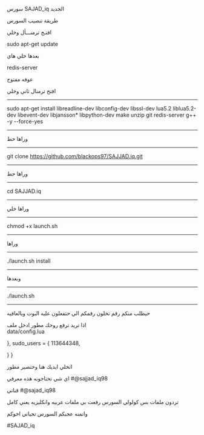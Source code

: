 سورس SAJAD_iq الجديد

طريقة تنصيب السورس

افتـح ترمنـــأل وخلي 

sudo apt-get update 

بعدها خلي هاي

redis-server

عوفه مفتوح

افتح ترمنال ثاني وخلي 

_________________________________
sudo apt-get install libreadline-dev libconfig-dev libssl-dev lua5.2 liblua5.2-dev libevent-dev libjansson* libpython-dev make unzip git redis-server g++ -y --force-yes
_________________________________
وراها حط
________
git clone https://github.com/blackops97/SAJJAD.iq.git
_________________________________
وراها حط
________
cd SAJJAD.iq
__________
وراها خلي
__________
chmod +x launch.sh
______________
وراها
______________
./launch.sh install
______________
 وبعدها
________
./launch.sh 
_________________________
 
حيطلب منكم رقم تخلون رقمكم 
الي حتفعلون عليه البوت 
وبالعافيه

اذا تريد ترفع روحك مطور 
ادخل ملف  
data/config.lua 

},
  sudo_users = {
    113644348,
   
  }
}

اتخلي ايديك هنا وحتصير مطور 

اي شي تحتاجونه هذه معرفي
#@sajjad_iq98

قناتي
#@sajad_iq98

تردون ملفات بس كولولي السورس 
رفعت بي ملفات عربيه وانكليزيه
يعني كامل 

واتمنه عجبكم السورس تحياتي اخوكم

#SAJAD_iq
